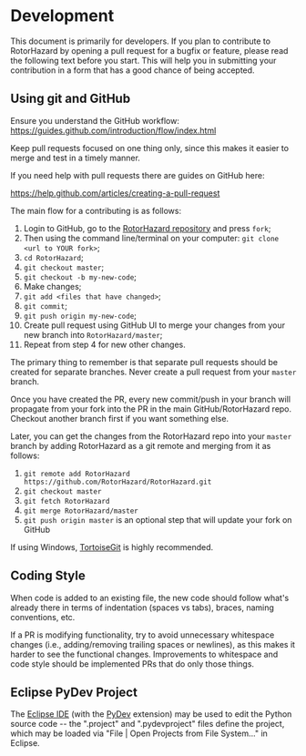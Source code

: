 # Development

This document is primarily for developers.
If you plan to contribute to RotorHazard by opening a pull request for a bugfix or feature, please read the following text before you start. This will help you in submitting your contribution in a form that has a good chance of being accepted.

## Using git and GitHub

Ensure you understand the GitHub workflow: https://guides.github.com/introduction/flow/index.html

Keep pull requests focused on one thing only, since this makes it easier to merge and test in a timely manner.

If you need help with pull requests there are guides on GitHub here:

https://help.github.com/articles/creating-a-pull-request

The main flow for a contributing is as follows:

1. Login to GitHub, go to the [RotorHazard repository](https://github.com/RotorHazard/RotorHazard) and press `fork`;
2. Then using the command line/terminal on your computer: `git clone <url to YOUR fork>`;
3. `cd RotorHazard`;
4. `git checkout master`;
5. `git checkout -b my-new-code`;
6. Make changes;
7. `git add <files that have changed>`;
8. `git commit`;
9. `git push origin my-new-code`;
10. Create pull request using GitHub UI to merge your changes from your new branch into `RotorHazard/master`;
11. Repeat from step 4 for new other changes.

The primary thing to remember is that separate pull requests should be created for separate branches.  Never create a pull request from your `master` branch.

Once you have created the PR, every new commit/push in your branch will propagate from your fork into the PR in the main GitHub/RotorHazard repo. Checkout another branch first if you want something else.

Later, you can get the changes from the RotorHazard repo into your `master` branch by adding RotorHazard as a git remote and merging from it as follows:

1. `git remote add RotorHazard https://github.com/RotorHazard/RotorHazard.git`
2. `git checkout master`
3. `git fetch RotorHazard`
4. `git merge RotorHazard/master`
5. `git push origin master` is an optional step that will update your fork on GitHub

If using Windows, [TortoiseGit](https://tortoisegit.org) is highly recommended.

## Coding Style

When code is added to an existing file, the new code should follow what's already there in terms of indentation (spaces vs tabs), braces, naming conventions, etc.

If a PR is modifying functionality, try to avoid unnecessary whitespace changes (i.e., adding/removing trailing spaces or newlines), as this makes it harder to see the functional changes. Improvements to whitespace and code style should be implemented PRs that do only those things.

## Eclipse PyDev Project

The [Eclipse IDE](https://www.eclipse.org/eclipseide/) (with the [PyDev](https://www.pydev.org) extension) may be used to edit the Python source code -- the ".project" and ".pydevproject" files define the project, which may be loaded via "File | Open Projects from File System..." in Eclipse.
